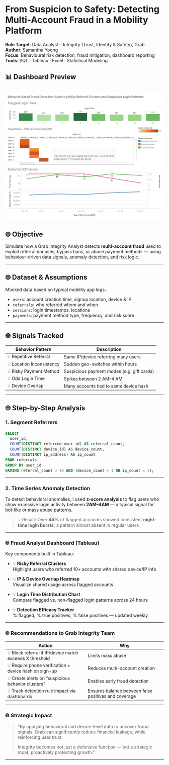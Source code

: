 # From Suspicion to Safety: Detecting Multi-Account Fraud in a Mobility Platform

**Role Target**: Data Analyst – Integrity (Trust, Identity & Safety), Grab  
**Author**: Samantha Yoong  
**Focus**: Behavioural risk detection, fraud mitigation, dashboard reporting  
**Tools**: SQL · Tableau · Excel · Statistical Modeling

## 📊 Dashboard Preview

![Dashboard Preview](Executive-Overview.png)
---

## 🌐 Objective

Simulate how a Grab Integrity Analyst detects **multi-account fraud** used to exploit referral bonuses, bypass bans, or abuse payment methods — using behaviour-driven data signals, anomaly detection, and risk logic.

---

## 🌐 Dataset & Assumptions

Mocked data based on typical mobility app logs:

- `users`: account creation time, signup location, device & IP
- `referrals`: who referred whom and when
- `sessions`: login timestamps, locations
- `payments`: payment method type, frequency, and risk score

---

## 🌐 Signals Tracked

| Behavior Pattern | Description |
|------------------|-------------|
| 💡 Repetitive Referral | Same IP/device referring many users |
| 💡 Location Inconsistency | Sudden geo-switches within hours |
| 💡 Risky Payment Method | Suspicious payment modes (e.g. gift cards) |
| 💡 Odd Login Time | Spikes between 2 AM–4 AM |
| 💡 Device Overlap | Many accounts tied to same device hash |

---

## 🌐 Step-by-Step Analysis

### 1. Segment Referrers

```sql
SELECT 
  user_id, 
  COUNT(DISTINCT referred_user_id) AS referral_count,
  COUNT(DISTINCT device_id) AS device_count,
  COUNT(DISTINCT ip_address) AS ip_count
FROM referrals
GROUP BY user_id
HAVING referral_count > 10 AND (device_count = 1 OR ip_count = 1);
```
---

### 2. Time Series Anomaly Detection

To detect behavioral anomalies, I used **z-score analysis** to flag users who show excessive login activity between **2AM–4AM** — a typical signal for bot-like or mass abuse patterns.

> 💡 Result: Over **45%** of flagged accounts showed consistent **night-time login bursts**, a pattern almost absent in regular users.

---

### 🌐 Fraud Analyst Dashboard (Tableau)

Key components built in Tableau:

- 💡 **Risky Referral Clusters**  
  Highlight users who referred 10+ accounts with shared device/IP info

- 💡 **IP & Device Overlap Heatmap**  
  Visualize shared usage across flagged accounts

- 💡 **Login Time Distribution Chart**  
  Compare flagged vs. non-flagged login patterns across 24 hours

- 💡 **Detection Efficacy Tracker**  
  % flagged, % true positives, % false positives — updated weekly

---

### 🌐 Recommendations to Grab Integrity Team

| Action | Why |
|--------|-----|
| 💡 Block referral if IP/device match exceeds X threshold | Limits mass abuse |
| 💡 Require phone verification + device hash on sign-up | Reduces multi-account creation |
| 💡 Create alerts on “suspicious behavior clusters” | Enables early fraud detection |
| 💡 Track detection rule impact via dashboards | Ensures balance between false positives and coverage |

---

### 🌐 Strategic Impact

> “By applying behavioral and device-level data to uncover fraud signals, Grab can significantly reduce financial leakage, while reinforcing user trust.  
>  
> Integrity becomes not just a defensive function — but a strategic moat, proactively protecting growth.”

---


